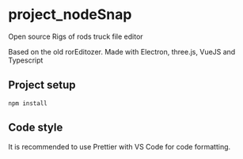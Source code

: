 # project_nodeSnap

Open source Rigs of rods truck file editor

Based on the old rorEditozer.
Made with Electron, three.js, VueJS and Typescript

## Project setup

```
npm install
```

## Code style

It is recommended to use Prettier with VS Code for code formatting.

